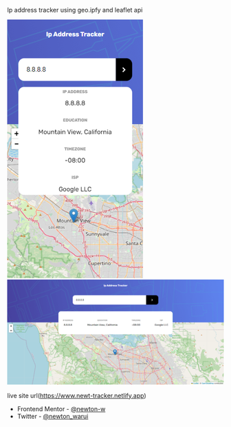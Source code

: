 
Ip address tracker using geo.ipfy and leaflet api

![](./screenshot.png)
![](./screenshot2.png)

live site url(https://www.newt-tracker.netlify.app)

- Frontend Mentor - [@newton-w](https://www.frontendmentor.io/profile/newton-w)
- Twitter - [@newton_warui](https://www.twitter.com/newton_warui)

